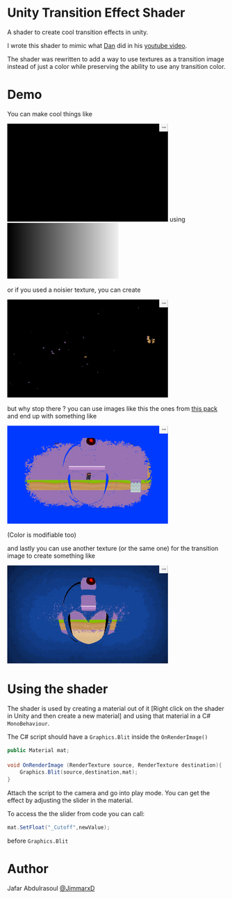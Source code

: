 # Unity Transition Effect Shader
A shader to create cool transition effects in unity.

I wrote this shader to mimic what [Dan](http://danjohnmoran.com) did in his [youtube video](https://www.youtube.com/watch?v=LnAoD7hgDxw).

The shader was rewritten to add a way to use textures as a transition image instead of just a color while preserving the ability to use any transition color.

# Demo
You can make cool things like

![alt text](Resources/Demo-images/simple.gif) using ![alt text](Resources/Demo-images/simple_patten.png)

or if you used a noisier texture, you can create

![alt text](Resources/Demo-images/rocky.gif)

but why stop there ? you can use images like this the ones from [this pack](http://blo0p.deviantart.com/art/Bloop-s-New-Superhero-Wallpapers-304284941) and end up with something like

![alt text](Resources/Demo-images/megaman-blue.gif)

(Color is modifiable too)

and lastly you can use another texture (or the same one) for the transition image to create something like

![alt text](Resources/Demo-images/megaman-colored.gif)

# Using the shader
The shader is used by creating a material out of it [Right click on the shader in Unity and then create a new material] and using that material in a C# `MonoBehaviour`.

The C# script should have a `Graphics.Blit` inside the `OnRenderImage()`
```c#
public Material mat;

void OnRenderImage (RenderTexture source, RenderTexture destination){
	Graphics.Blit(source,destination,mat);
}
```
Attach the script to the camera and go into play mode.
You can get the effect by adjusting the slider in the material.

To access the the slider from code you can call:
```c#
mat.SetFloat("_Cutoff",newValue);
```
before `Graphics.Blit`

# Author
Jafar Abdulrasoul [@JimmarxD](https://twitter.com/jimmarxd)